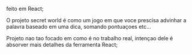feito em React;

O projeto secret world é como um jogo em que voce prescisa advinhar a palavra baseado em uma dica, somando pontuaçoes etc...

Projeto nao tao focado em como é no trabalho real, intençao dele é absorver mais detalhes da ferramenta React;
